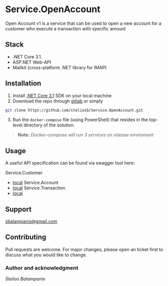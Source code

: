 # Service.OpenAccount

Open Account v1 is a service that can be used to open a new account for a customer who execute a transaction with specific amount

## Stack
- .NET Core 3.1.
- ASP.NET Web-API
- Mailkit (cross-platform .NET library for IMAP)

## Installation

 1. Install [.NET Core 3.1](https://dotnet.microsoft.com/download/dotnet-core/3.1) SDK on your local machine
 2. Download the repo through [gitlab](https://github.com/steliosb/Service.OpenAccount) or simply
```bash
git clone https://github.com/steliosb/Service.OpenAccount.git
```
 3. Run the `docker-compose` file (using PowerShell) that resides in the top-level directory of the solution.

> **Note:** *Docker-compose will run 3 services on release enviroment*


## Usage
A useful API specification can be found via swagger tool here:

Service.Customer
 - [local](http://localhost:5004/swagger)
 Service.Account
 - [local](http://localhost:5002/swagger)
 Service.Transaction
 - [local](http://localhost:5000/swagger)

## Support
sbalampanis@gmail.com

## Contributing
Pull requests are welcome. For major changes, please open an ticket first to discuss what you would like to change.

### Author and acknowledgment
*Stelios Balampanis*
